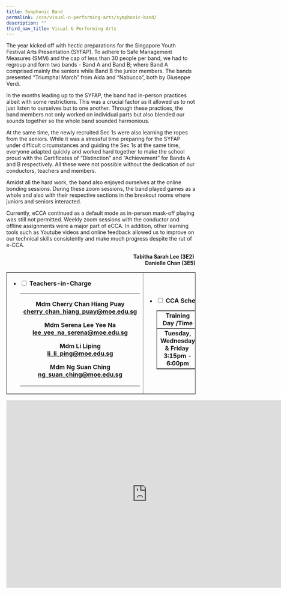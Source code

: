```yaml
---
title: Symphonic Band
permalink: /cca/visual-n-performing-arts/symphonic-band/
description: ""
third_nav_title: Visual & Performing Arts
---
```

<p>The year kicked off with hectic preparations for the Singapore Youth Festival Arts Presentation (SYFAP). To adhere to Safe Management Measures (SMM) and the cap of less than 30 people per band, we had to regroup and form two bands - Band A and Band B; where Band A comprised mainly the seniors while Band B the junior members. The bands presented &ldquo;Triumphal March&rdquo; from Aida and &ldquo;Nabucco&rdquo;, both by Giuseppe Verdi.&nbsp;</p>
<p>In the months leading up to the SYFAP, the band had in-person practices albeit with some restrictions. This was a crucial factor as it allowed us to not just listen to ourselves but to one another. Through these practices, the band members not only worked on individual parts but also blended our sounds together so the whole band sounded harmonious.</p>
<p>At the same time, the newly recruited Sec 1s were also learning the ropes from the seniors. While it was a stressful time preparing for the SYFAP under difficult circumstances and guiding the Sec 1s at the same time, everyone adapted quickly and worked hard together to make the school proud with the Certificates of &ldquo;Distinction&rdquo; and &ldquo;Achievement&rdquo; for Bands A and B respectively. All these were not possible without the dedication of our conductors, teachers and members.&nbsp;</p>
<p>Amidst all the hard work, the band also enjoyed ourselves at the online bonding sessions. During these zoom sessions, the band played games as a whole and also with their respective sections in the breakout rooms where juniors and seniors interacted.&nbsp;</p>
<p>Currently, eCCA continued as a default mode as in-person mask-off playing was still not permitted. Weekly zoom sessions with the conductor and offline assignments were a major part of eCCA. In addition, other learning tools such as Youtube videos and online feedback allowed us to improve on our technical skills consistently and make much progress despite the rut of e-CCA.</p>
<p style="text-align: right;"><strong>Tabitha Sarah Lee (3E2)&nbsp;<br /></strong><strong>Danielle Chan (3E5)</strong></p>
<table style="border-collapse: collapse; width: 100%;" border="1">
<tbody>
<tr>
<td style="width: 50%;">
<ul class="jekyllcodex_accordion">
<li><strong><input id="accordion1" type="checkbox" /> <label for="accordion1">Teachers-in-Charge</label></strong>
<div>
<table class="iveo_table ives_tab_green ive_eobj_left">
<tbody>
<tr>
<td>
<p style="text-align: center;"><strong>Mdm Cherry Chan Hiang Puay<br /><a href="mailto:cherry_chan_hiang_puay@moe.edu.sg" target="">cherry_chan_hiang_puay@moe.edu.sg</a></strong></p>
<p style="text-align: center;"><strong>Mdm Serena Lee Yee Na<br /><a href="mailto:lee_yee_na_serena@moe.edu.sg" target="">lee_yee_na_serena@moe.edu.sg</a> </strong></p>
<p style="text-align: center;"><strong>Mdm Li Liping<br /><a href="mailto:li_li_ping@moe.edu.sg" target="">li_li_ping@moe.edu.sg</a></strong></p>
<p style="text-align: center;"><strong>Mdm Ng Suan Ching<br /><a href="mailto:ng_suan_ching@moe.edu.sg" target="">ng_suan_ching@moe.edu.sg</a></strong></p>
</td>
</tr>
</tbody>
</table>
</div>
</li>
</ul>
</td>
<td style="width: 50%;">
<ul class="jekyllcodex_accordion">
<li><strong><input id="accordion1" type="checkbox" /> <label for="accordion1">CCA Schedule</label></strong>
<div>
<table style="border-collapse: collapse; width: 100%;" border="1">
<tbody>
<tr>
<td style="width: 50%; text-align: center;"><strong>Training Day /Time</strong></td>
<td style="width: 50%; text-align: center;">
<div><strong>Training Venue</strong></div>
</td>
</tr>
<tr>
<td style="width: 50%; text-align: center;">
<div><strong>Tuesday, Wednesday &amp; Friday&nbsp;</strong></div>
<div><strong>3:15pm - 6:00pm</strong></div>
</td>
<td style="width: 50%; text-align: center;">
<div><span style="color: #222222;"><strong>Performing Art Studio</strong></span></div>
</td>
</tr>
</tbody>
</table>
</div>
</li>
</ul>
</td>
</tr>
</tbody>
</table>
<iframe src="https://docs.google.com/presentation/d/e/2PACX-1vRTJ_cbqgFG9lMYPz3z8a-xs8ZZifLwmi8RnncEYpe2Qey6PUwSFbz_RnTeZRqjYRLx8Jwfis7ciSZm/embed?start=false&loop=false&delayms=10000" frameborder="0" width="750" height="500" allowfullscreen="true"></iframe>